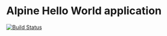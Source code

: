# Alpine Hello World application
[![Build Status](http://192.168.56.11:8080/buildStatus/icon?job=alpinehelloworld)](https://bbd2-109-221-202-7.ngrok-free.app/job/alpinehelloworld/)
